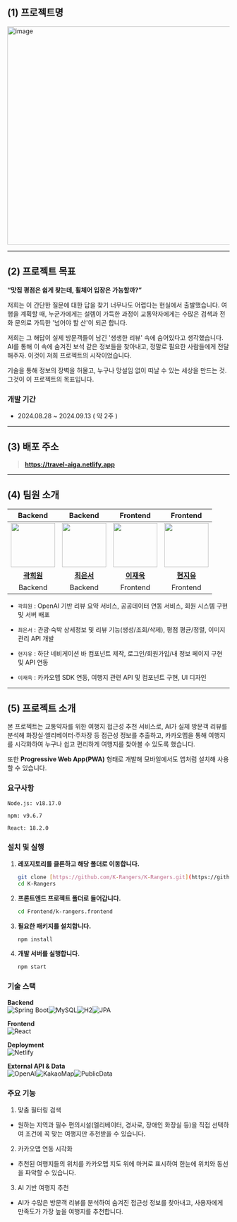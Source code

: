 ## (1) 프로젝트명
<img width="890" height="494" alt="image" src="https://github.com/user-attachments/assets/7418cb79-529b-49c8-8b04-7331996015b0" />

---
## (2) 프로젝트 목표

**“맛집 평점은 쉽게 찾는데, 휠체어 입장은 가능할까?”**

저희는 이 간단한 질문에 대한 답을 찾기 너무나도 어렵다는 현실에서 출발했습니다. 여행을 계획할 때, 누군가에게는 설렘이 가득한 과정이 교통약자에게는 수많은 검색과 전화 문의로 가득한 '넘어야 할 산'이 되곤 합니다.

저희는 그 해답이 실제 방문객들이 남긴 '생생한 리뷰' 속에 숨어있다고 생각했습니다. AI를 통해 이 속에 숨겨진 보석 같은 정보들을 찾아내고, 정말로 필요한 사람들에게 전달해주자. 이것이 저희 프로젝트의 시작이었습니다.

기술을 통해 정보의 장벽을 허물고, 누구나 망설임 없이 떠날 수 있는 세상을 만드는 것. 그것이 이 프로젝트의 목표입니다.

### 개발 기간 

- 2024.08.28 ~ 2024.09.13 ( 약 2주 )

--- 

## (3) 배포 주소

> **https://travel-aiga.netlify.app**

---

## (4) 팀원 소개

| Backend | Backend | Frontend | Frontend |
|:-------:|:-------:|:--------:|:--------:|
| <img src="https://avatars.githubusercontent.com/u/132471478?s=100&v=4" width="100px;" alt=""/> | <img src="https://avatars.githubusercontent.com/u/180482872?v=4" width="100px;" alt=""/> | <img src="https://avatars.githubusercontent.com/u/157056310?v=4" width="100px;" alt=""/> | <img src="https://avatars.githubusercontent.com/u/155972130?s=100&v=4" width="100px;" alt=""/> |
| [**곽희원**](https://github.com/kiw0n) | [**최은서**](https://github.com/eunseo16) | [**이재욱**](https://github.com/Ukja2) | [**현지유**](https://github.com/101nov) |
| Backend | Backend | Frontend | Frontend |

- `곽희원` : OpenAI 기반 리뷰 요약 서비스, 공공데이터 연동 서비스, 회원 시스템 구현 및 서버 배포

- `최은서` : 관광·숙박 상세정보 및 리뷰 기능(생성/조회/삭제), 평점 평균/정렬, 이미지 관리 API 개발

- `현지유` : 하단 네비게이션 바 컴포넌트 제작, 로그인/회원가입/내 정보 페이지 구현 및 API 연동

- `이재욱` : 카카오맵 SDK 연동, 여행지 관련 API 및 컴포넌트 구현, UI 디자인

---

## (5) 프로젝트 소개

본 프로젝트는 교통약자를 위한 여행지 접근성 추천 서비스로, AI가 실제 방문객 리뷰를 분석해 화장실·엘리베이터·주차장 등 접근성 정보를 추출하고, 카카오맵을 통해 여행지를 시각화하여 누구나 쉽고 편리하게 여행지를 찾아볼 수 있도록 했습니다. 

또한 **Progressive Web App(PWA)** 형태로 개발해 모바일에서도 앱처럼 설치해 사용할 수 있습니다.

### 요구사항

```
Node.js: v18.17.0

npm: v9.6.7

React: 18.2.0
```

### 설치 및 실행

1.  **레포지토리를 클론하고 해당 폴더로 이동합니다.**

    ```bash
    git clone [https://github.com/K-Rangers/K-Rangers.git](https://github.com/K-Rangers/K-Rangers.git)
    cd K-Rangers
    ```

2.  **프론트엔드 프로젝트 폴더로 들어갑니다.**

    ```bash
    cd Frontend/k-rangers.frontend
    ```

3.  **필요한 패키지를 설치합니다.**
    
    ```bash
    npm install 
    ```

4.  **개발 서버를 실행합니다.**

    ```bash
    npm start
    ```

### 기술 스택  

**Backend**  
![Spring Boot](https://img.shields.io/badge/SpringBoot-6DB33F?style=for-the-badge&logo=springboot&logoColor=white)![MySQL](https://img.shields.io/badge/MySQL-4479A1?style=for-the-badge&logo=mysql&logoColor=white)![H2](https://img.shields.io/badge/H2-000000?style=for-the-badge&logo=h2&logoColor=white)![JPA](https://img.shields.io/badge/JPA-59666C?style=for-the-badge&logo=hibernate&logoColor=white)  

**Frontend**  
![React](https://img.shields.io/badge/React-61DAFB?style=for-the-badge&logo=react&logoColor=black)  

**Deployment**  
![Netlify](https://img.shields.io/badge/Netlify-00C7B7?style=for-the-badge&logo=netlify&logoColor=white)  

**External API & Data**  
![OpenAI](https://img.shields.io/badge/OpenAI-412991?style=for-the-badge&logo=openai&logoColor=white)![KakaoMap](https://img.shields.io/badge/KakaoMap-FFCD00?style=for-the-badge&logo=kakao&logoColor=black)![PublicData](https://img.shields.io/badge/공공데이터포털-00A0E2?style=for-the-badge&logo=data&logoColor=white)  


### 주요 기능
1. 맞춤 필터링 검색

- 원하는 지역과 필수 편의시설(엘리베이터, 경사로, 장애인 화장실 등)을 직접 선택하여 조건에 꼭 맞는 여행지만 추천받을 수 있습니다.

2. 카카오맵 연동 시각화
- 추천된 여행지들의 위치를 카카오맵 지도 위에 마커로 표시하여 한눈에 위치와 동선을 파악할 수 있습니다.

3. AI 기반 여행지 추천
- AI가 수많은 방문객 리뷰를 분석하여 숨겨진 접근성 정보를 찾아내고, 사용자에게 만족도가 가장 높을 여행지를 추천합니다.
